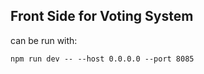 ## Front Side for Voting System

can be run with:  
```
npm run dev -- --host 0.0.0.0 --port 8085
```